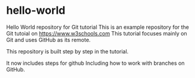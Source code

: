 # hello-world
Hello World repository for Git tutorial
This is an example repository for the Git tutoial on https://www.w3schools.com
This tutorial focuses mainly on Git and uses GitHub as its remote.

This repository is built step by step in the tutorial.

It now includes steps for github
Including how to work with branches on GitHub.